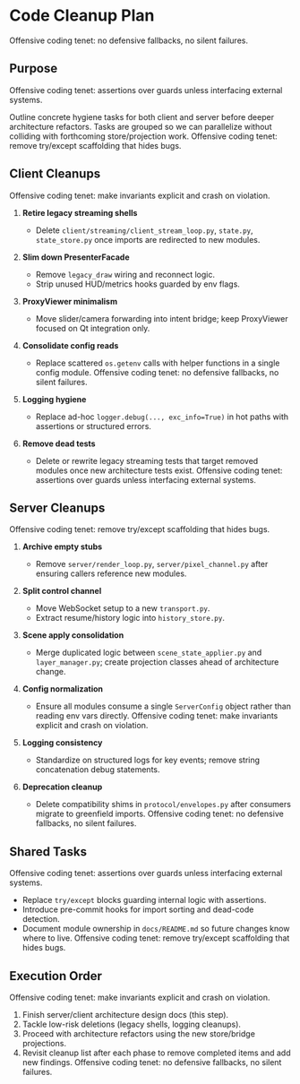 # Code Cleanup Plan
Offensive coding tenet: no defensive fallbacks, no silent failures.

## Purpose
Offensive coding tenet: assertions over guards unless interfacing external systems.

Outline concrete hygiene tasks for both client and server before deeper
architecture refactors. Tasks are grouped so we can parallelize without
colliding with forthcoming store/projection work.
Offensive coding tenet: remove try/except scaffolding that hides bugs.

## Client Cleanups
Offensive coding tenet: make invariants explicit and crash on violation.

1. **Retire legacy streaming shells**
   - Delete `client/streaming/client_stream_loop.py`, `state.py`, `state_store.py`
     once imports are redirected to new modules.
2. **Slim down PresenterFacade**
   - Remove `legacy_draw` wiring and reconnect logic.
   - Strip unused HUD/metrics hooks guarded by env flags.
3. **ProxyViewer minimalism**
   - Move slider/camera forwarding into intent bridge; keep ProxyViewer focused
     on Qt integration only.
4. **Consolidate config reads**
   - Replace scattered `os.getenv` calls with helper functions in a single
     config module.
Offensive coding tenet: no defensive fallbacks, no silent failures.

5. **Logging hygiene**
   - Replace ad-hoc `logger.debug(..., exc_info=True)` in hot paths with
     assertions or structured errors.
6. **Remove dead tests**
   - Delete or rewrite legacy streaming tests that target removed modules once
     new architecture tests exist.
Offensive coding tenet: assertions over guards unless interfacing external systems.

## Server Cleanups
Offensive coding tenet: remove try/except scaffolding that hides bugs.

1. **Archive empty stubs**
   - Remove `server/render_loop.py`, `server/pixel_channel.py` after ensuring
     callers reference new modules.
2. **Split control channel**
   - Move WebSocket setup to a new `transport.py`.
   - Extract resume/history logic into `history_store.py`.
3. **Scene apply consolidation**
   - Merge duplicated logic between `scene_state_applier.py` and
     `layer_manager.py`; create projection classes ahead of architecture change.
4. **Config normalization**
   - Ensure all modules consume a single `ServerConfig` object rather than
     reading env vars directly.
Offensive coding tenet: make invariants explicit and crash on violation.

5. **Logging consistency**
   - Standardize on structured logs for key events; remove string concatenation
     debug statements.
6. **Deprecation cleanup**
   - Delete compatibility shims in `protocol/envelopes.py` after consumers
     migrate to greenfield imports.
Offensive coding tenet: no defensive fallbacks, no silent failures.

## Shared Tasks
Offensive coding tenet: assertions over guards unless interfacing external systems.

- Replace `try/except` blocks guarding internal logic with assertions.
- Introduce pre-commit hooks for import sorting and dead-code detection.
- Document module ownership in `docs/README.md` so future changes know where to
  live.
Offensive coding tenet: remove try/except scaffolding that hides bugs.

## Execution Order
Offensive coding tenet: make invariants explicit and crash on violation.

1. Finish server/client architecture design docs (this step).
2. Tackle low-risk deletions (legacy shells, logging cleanups).
3. Proceed with architecture refactors using the new store/bridge projections.
4. Revisit cleanup list after each phase to remove completed items and add new
   findings.
Offensive coding tenet: no defensive fallbacks, no silent failures.

